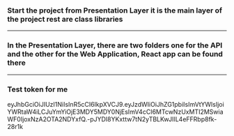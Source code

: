 ### Start the project from Presentation Layer it is the main layer of the project rest are class libraries
---
### In the Presentation Layer, there are two folders one for the API and the other for the Web Application, React app can be found there
---
### Test token for me
eyJhbGciOiJIUzI1NiIsInR5cCI6IkpXVCJ9.eyJzdWIiOiJhZG1pbiIsImVtYWlsIjoiYWRtaW4iLCJuYmYiOjE3MDY5MDY0NjEsImV4cCI6MTcwNzUxMTI2MSwiaWF0IjoxNzA2OTA2NDYxfQ.-pJYDI8YKxttw7tN2yTBLKwJIIL4eFFRbp8fk-28r1k
